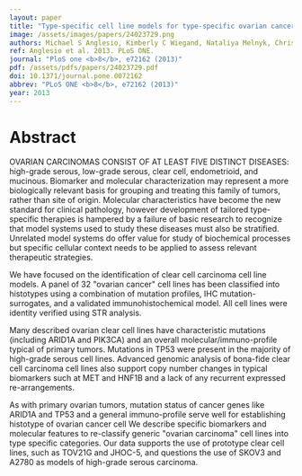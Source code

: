 ```yaml
---
layout: paper
title: "Type-specific cell line models for type-specific ovarian cancer research."
image: /assets/images/papers/24023729.png
authors: Michael S Anglesio, Kimberly C Wiegand, Nataliya Melnyk, Christine Chow, Clara Salamanca, Leah M Prentice, Janine Senz, Winnie Yang, Monique A Spillman, Dawn R Cochrane, Karey Shumansky, Sohrab P Shah, Steve E Kalloger, David G Huntsman
ref: Anglesio et al. 2013. PLoS ONE.
journal: "PloS one <b>8</b>, e72162 (2013)"
pdf: /assets/pdfs/papers/24023729.pdf
doi: 10.1371/journal.pone.0072162
abbrev: "PLoS ONE <b>8</b>, e72162 (2013)"
year: 2013
---
```


<div data-badge-popover="right" data-badge-type="medium-donut" data-doi="10.1371/journal.pone.0072162" data-hide-no-mentions="true" class="altmetric-embed"></div>

# Abstract

OVARIAN CARCINOMAS CONSIST OF AT LEAST FIVE DISTINCT DISEASES: high-grade serous, low-grade serous, clear cell, endometrioid, and mucinous. Biomarker and molecular characterization may represent a more biologically relevant basis for grouping and treating this family of tumors, rather than site of origin. Molecular characteristics have become the new standard for clinical pathology, however development of tailored type-specific therapies is hampered by a failure of basic research to recognize that model systems used to study these diseases must also be stratified. Unrelated model systems do offer value for study of biochemical processes but specific cellular context needs to be applied to assess relevant therapeutic strategies.

We have focused on the identification of clear cell carcinoma cell line models. A panel of 32 "ovarian cancer" cell lines has been classified into histotypes using a combination of mutation profiles, IHC mutation-surrogates, and a validated immunohistochemical model. All cell lines were identity verified using STR analysis.

Many described ovarian clear cell lines have characteristic mutations (including ARID1A and PIK3CA) and an overall molecular/immuno-profile typical of primary tumors. Mutations in TP53 were present in the majority of high-grade serous cell lines. Advanced genomic analysis of bona-fide clear cell carcinoma cell lines also support copy number changes in typical biomarkers such at MET and HNF1B and a lack of any recurrent expressed re-arrangements.

As with primary ovarian tumors, mutation status of cancer genes like ARID1A and TP53 and a general immuno-profile serve well for establishing histotype of ovarian cancer cell We describe specific biomarkers and molecular features to re-classify generic "ovarian carcinoma" cell lines into type specific categories. Our data supports the use of prototype clear cell lines, such as TOV21G and JHOC-5, and questions the use of SKOV3 and A2780 as models of high-grade serous carcinoma.

